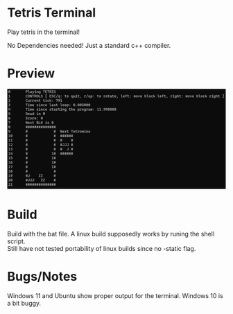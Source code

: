 # Tetris Terminal

Play tetris in the terminal!

No Dependencies needed! Just a standard c++ compiler.

# Preview

![thumbnail](imgs/prev.png)

# Build

Build with the bat file. A linux build supposedly works by runing the shell script.\
Still have not tested portability of linux builds since no -static flag.

# Bugs/Notes

Windows 11 and Ubuntu show proper output for the terminal.
Windows 10 is a bit buggy.